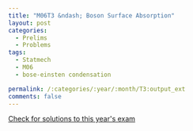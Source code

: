 ```yaml
---
title: "M06T3 &ndash; Boson Surface Absorption"
layout: post
categories:
  - Prelims
  - Problems
tags:
  - Statmech
  - M06
  - bose-einsten condensation

permalink: /:categories/:year/:month/T3:output_ext
comments: false
---
```

<object data="2006M3T.pdf" type="application/pdf" width="100%" height="500"></object>
<div class="message"><a href='https://princetonprelim.com/prelim/17/'>Check for solutions to this year's exam</a></div>